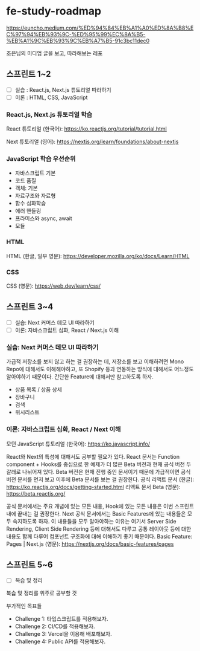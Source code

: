 # fe-study-roadmap

https://euncho.medium.com/%ED%94%84%EB%A1%A0%ED%8A%B8%EC%97%94%EB%93%9C-%ED%95%99%EC%8A%B5-%EB%A1%9C%EB%93%9C%EB%A7%B5-91c3bc11dec0

조은님의 미디엄 글을 보고, 따라해보는 레포

## 스프린트 1~2

* [ ] 실습 : React.js, Next.js 튜토리얼 따라하기 
* [ ] 이론 : HTML, CSS, JavaScript

### React.js, Next.js 튜토리얼 학습

React 튜토리얼 (한국어): https://ko.reactjs.org/tutorial/tutorial.html

Next 튜토리얼 (영어): https://nextjs.org/learn/foundations/about-nextjs

### JavaScript 학습 우선순위

* 자바스크립트 기본
* 코드 품질
* 객체: 기본
* 자료구조와 자료형
* 함수 심화학습
* 에러 핸들링
* 프라미스와 async, await
* 모듈

### HTML

HTML (한글, 일부 영문): https://developer.mozilla.org/ko/docs/Learn/HTML

### CSS

CSS (영문): https://web.dev/learn/css/

## 스프린트 3~4

* [ ] 실습: Next 커머스 데모 UI 따라하기
* [ ] 이론: 자바스크립트 심화, React / Next.js 이해

### 실습: Next 커머스 데모 UI 따라하기

가급적 저장소를 보지 않고 하는 걸 권장하는 데, 저장소를 보고 이해하려면 Mono Repo에 대해서도 이해해야하고, 또 Shopify 등과 연동하는 방식에 대해서도 어느정도 알아야하기 때문이다. 간단한 Feature에 대해서만 참고하도록 하자.

* 상품 목록 / 상품 상세
* 장바구니
* 검색
* 위시리스트

### 이론: 자바스크립트 심화, React / Next 이해

모던 JavaScript 튜토리얼 (한국어): https://ko.javascript.info/

React와 Next의 특성에 대해서도 공부할 필요가 있다. React 문서는 Function component + Hooks를 중심으로 한 예제가 더 많은 Beta 버전과 현재 공식 버전 두 갈래로 나뉘어져 있다. Beta 버전은 현재 진행 중인 문서이기 때문에 가급적이면 공식 버전 문서를 먼저 보고 이후에 Beta 문서를 보는 걸 권장한다.
공식 리액트 문서 (한글): https://ko.reactjs.org/docs/getting-started.html
리액트 문서 Beta (영문): https://beta.reactjs.org/

공식 문서에서는 주요 개념에 있는 모든 내용, Hook에 있는 모든 내용은 이번 스프린트 내에 끝내는 걸 권장한다.
Next 공식 문서에서는 Basic Features에 있는 내용들은 모두 숙지하도록 하자. 이 내용들을 모두 알아야하는 이유는 여기서 Server Side Rendering, Client Side Rendering 등에 대해서도 다루고 공통 레이아웃 등에 대한 내용도 함께 다루어 컴포넌트 구조화에 대해 이해하기 좋기 때문이다.
Basic Feature: Pages | Next.js (영문): https://nextjs.org/docs/basic-features/pages

## 스프린트 5~6

* [ ] 복습 및 정리

복습 및 정리를 위주로 공부할 것 

부가적인 목표들

* Challenge 1: 타입스크립트를 적용해보자.
* Challenge 2: CI/CD를 적용해보자.
* Challenge 3: Vercel을 이용해 배포해보자.
* Challenge 4: Public API를 적용해보자.
